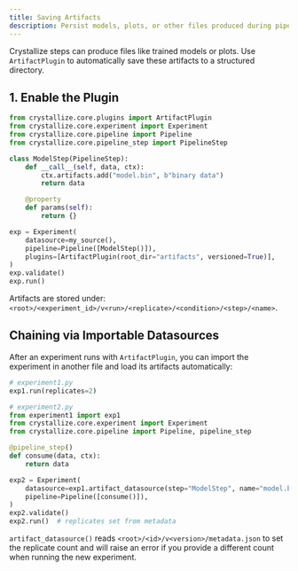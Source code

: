 ```yaml
---
title: Saving Artifacts
description: Persist models, plots, or other files produced during pipeline steps.
---
```


Crystallize steps can produce files like trained models or plots. Use `ArtifactPlugin` to automatically save these artifacts to a structured directory.

## 1. Enable the Plugin

```python
from crystallize.core.plugins import ArtifactPlugin
from crystallize.core.experiment import Experiment
from crystallize.core.pipeline import Pipeline
from crystallize.core.pipeline_step import PipelineStep

class ModelStep(PipelineStep):
    def __call__(self, data, ctx):
        ctx.artifacts.add("model.bin", b"binary data")
        return data

    @property
    def params(self):
        return {}

exp = Experiment(
    datasource=my_source(),
    pipeline=Pipeline([ModelStep()]),
    plugins=[ArtifactPlugin(root_dir="artifacts", versioned=True)],
)
exp.validate()
exp.run()
```

Artifacts are stored under:
`<root>/<experiment_id>/v<run>/<replicate>/<condition>/<step>/<name>`.

## Chaining via Importable Datasources

After an experiment runs with `ArtifactPlugin`, you can import the experiment in
another file and load its artifacts automatically:

```python
# experiment1.py
exp1.run(replicates=2)

# experiment2.py
from experiment1 import exp1
from crystallize.core.experiment import Experiment
from crystallize.core.pipeline import Pipeline, pipeline_step

@pipeline_step()
def consume(data, ctx):
    return data

exp2 = Experiment(
    datasource=exp1.artifact_datasource(step="ModelStep", name="model.bin"),
    pipeline=Pipeline([consume()]),
)
exp2.validate()
exp2.run()  # replicates set from metadata
```

`artifact_datasource()` reads `<root>/<id>/v<version>/metadata.json` to set the
replicate count and will raise an error if you provide a different count when
running the new experiment.
